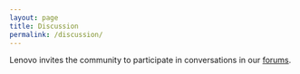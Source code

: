 ```yaml
---
layout: page
title: Discussion
permalink: /discussion/
---
```


Lenovo invites the community to participate in conversations in our [forums].

[forums]: https://forums.lenovo.com/t5/Solutions-on-Lenovo-Servers/bd-p/sa02_eg
